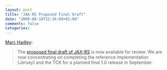 ```yaml
---
layout: post
title: "JAX-RS Proposed Final Draft"
date: "2008-08-18T22:36:00+01:00"
comments: false
categories: 
---
```


<p><a href="http://weblogs.java.net/blog/mhadley/archive/2008/08/jaxrs_proposed.html">Marc Hadley</a>:</p>

<blockquote>
<p>The <a href="http://jcp.org/aboutJava/communityprocess/pfd/jsr311/index.html">proposed final draft of JAX-RS</a> is now available for review. We are now concentrating on completing the reference implementation (Jersey) and the TCK for a planned final 1.0 release in September.</p>
</blockquote>


